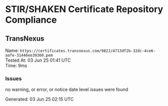# STIR/SHAKEN Certificate Repository Compliance

## TransNexus

Name: `https://certificates.transnexus.com/982J/4713df2b-32dc-4ce6-aafe-31446ee39360.pem`\
Tested At: 03 Jun 25 01:41 UTC\
Time: 9ms

### Issues

no warning, or error, or notice date level issues were found

Generated: 03 Jun 25 02:15 UTC